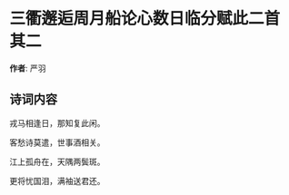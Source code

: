 # 三衢邂逅周月船论心数日临分赋此二首  其二

**作者**: 严羽

## 诗词内容

戎马相逢日，那知复此闲。

客愁诗莫遣，世事酒相关。

江上孤舟在，天隅两鬓斑。

更将忧国泪，满袖送君还。

